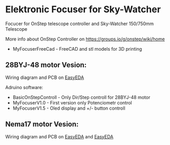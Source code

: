 # Elektronic Focuser for Sky-Watcher

 Focucer for OnStep telescope controller and Sky-Watcher 150/750mm Telescope
  
  
  More info about OnStep Controller on https://groups.io/g/onstep/wiki/home


* MyFocuserFreeCad     -  FreeCAD and stl models for 3D printing

## 28BYJ-48 motor Vesion:

  Wiring diagram and PCB on [EasyEDA](https://easyeda.com/hujer.roman/myfocuser-for-onstep)

Adruino software:

* BasicOnStepControll  -  Only Dir/Step controll for 28BYJ-48 motor
* MyFocuserV1.0	       -  First version only Potenciometr control 
* MyFocuserV1.5	       -  Oled display and +/- button controll

  
## Nema17 motor Vesion:

  Wiring diagram and PCB on [EasyEDA](https://easyeda.com/hujer.roman/Focuser-with-NEMA17) and [EasyEDA](https://easyeda.com/hujer.roman/fouser-handheld-controller)



